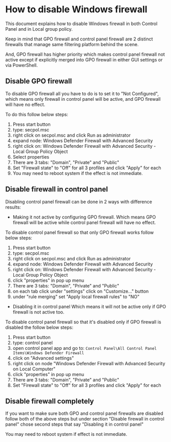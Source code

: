 
# How to disable Windows firewall

This document explains how to disable Windows firewall in both Control Panel and in Local group policy.

Keep in mind that GPO firewall and control panel firewall are 2 distinct firewalls that manage same
filtering platform behind the scene.

And, GPO firewall has higher priority which makes control panel firewall not active except if
explicitly merged into GPO firewall in either GUI settings or via PowerShell.

## Disable GPO firewall

To disable GPO firewall all you have to do is to set it to "Not Configured", which means only firewall
in control panel will be active, and GPO firewall will have no effect.

To do this follow below steps:

1. Press start button
2. type: secpol.msc
3. right click on secpol.msc and click Run as administrator
4. expand node: Windows Defender Firewall with Advanced Security
5. right click on: Windows Defender Firewall with Advanced Security - Local Group Policy Object
6. Select properties
7. There are 3 tabs: "Domain", "Private" and "Public"
8. Set "Firewall state" to "Off" for all 3 profiles and click "Apply" for each
9. You may need to reboot system if the effect is not immediate.

## Disable firewall in control panel

Disabling control panel firewall can be done in 2 ways with difference results:

- Making it not active by configuring GPO firewall.
Which means GPO firewall will be active while control panel firewall will have no effect.

To disable control panel firewall so that only GPO firewall works follow below steps:

1. Press start button
2. type: secpol.msc
3. right click on secpol.msc and click Run as administrator
4. expand node: Windows Defender Firewall with Advanced Security
5. right click on: Windows Defender Firewall with Advanced Security - Local Group Policy Object
6. click "properties" in pop up menu
7. There are 3 tabs: "Domain", "Private" and "Public"
8. on each tab click under "settings" click on "Customize..." button
9. under "rule merging" set "Apply local firewall rules" to "NO"

- Disabling it in control panel
Which means it will not be active only if GPO firewall is not active too.

To disable control panel firewall so that it's disabled only if GPO firewall is disabled the
follow below steps:

1. Press start button
2. type: control panel
3. open control panel app and go to:
`Control Panel\All Control Panel Items\Windows Defender Firewall`
4. click on "Advanced settings"
5. right click on node "Windows Defender Firewall with Advanced Security on Local Computer"
6. click "properties" in pop up menu
7. There are 3 tabs: "Domain", "Private" and "Public"
8. Set "Firewall state" to "Off" for all 3 profiles and click "Apply" for each

## Disable firewall completely

If you want to make sure both GPO and control panel firewalls are disabled follow both of the above
steps but under section "Disable firewall in control panel" chose second steps that say
"Disabling it in control panel"

You may need to reboot system if effect is not immediate.
